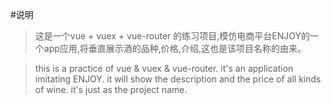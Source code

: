 #说明

> 这是一个vue + vuex + vue-router 的练习项目,模仿电商平台ENJOY的一个app应用,将垂直展示酒的品种,价格,介绍,这也是该项目名称的由来。

> this is a practice of vue & vuex & vue-router. it's an application imitating ENJOY. it will show the description and the price of all kinds of wine. it's just as the project name.